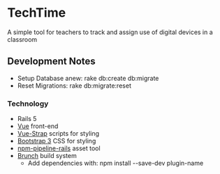 # TechTime

A simple tool for teachers to track and assign use of digital devices in a classroom

## Development Notes
* Setup Database anew: rake db:create db:migrate
* Reset Migrations: rake db:migrate:reset

### Technology
* Rails 5
* [Vue](https://vuejs.org/) front-end
* [Vue-Strap](https://yuche.github.io/vue-strap/) scripts for styling
* [Bootstrap 3](http://getbootstrap.com/) CSS for styling
* [npm-pipeline-rails](https://github.com/rstacruz/npm-pipeline-rails) asset tool
* [Brunch](http://brunch.io/) build system
    * Add dependencies with: npm install --save-dev plugin-name
